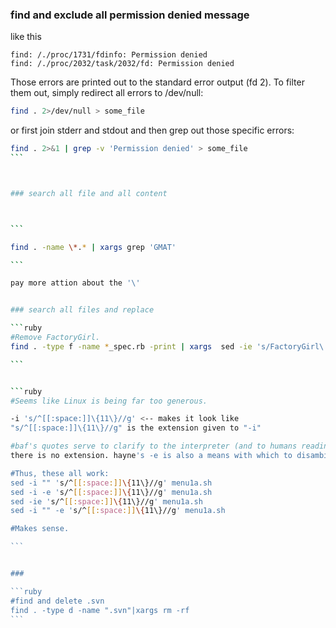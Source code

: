 ### find and exclude all permission denied message


like this

```
find: /./proc/1731/fdinfo: Permission denied
find: /./proc/2032/task/2032/fd: Permission denied
```

Those errors are printed out to the standard error output (fd 2). To filter them out, simply redirect all errors to /dev/null:

```bash
find . 2>/dev/null > some_file
```


or first join stderr and stdout and then grep out those specific errors:

````bash
find . 2>&1 | grep -v 'Permission denied' > some_file
```



### search all file and all content



```

find . -name \*.* | xargs grep 'GMAT'

```

pay more attion about the '\'


### search all files and replace

```ruby
#Remove FactoryGirl.
find . -type f -name *_spec.rb -print | xargs  sed -ie 's/FactoryGirl\.//g'

```


```ruby
#Seems like Linux is being far too generous.

-i 's/^[[:space:]]\{11\}//g' <-- makes it look like 
"s/^[[:space:]]\{11\}//g" is the extension given to "-i"

#baf's quotes serve to clarify to the interpreter (and to humans reading it) that
there is no extension. hayne's -e is also a means with which to disambiguate.

#Thus, these all work:
sed -i "" 's/^[[:space:]]\{11\}//g' menu1a.sh 
sed -i -e 's/^[[:space:]]\{11\}//g' menu1a.sh 
sed -ie 's/^[[:space:]]\{11\}//g' menu1a.sh 
sed -i "" -e 's/^[[:space:]]\{11\}//g' menu1a.sh

#Makes sense.

```


### 

```ruby
#find and delete .svn
find . -type d -name ".svn"|xargs rm -rf
```
